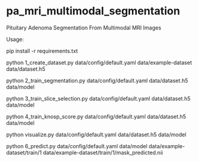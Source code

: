 # pa_mri_multimodal_segmentation
Pituitary Adenoma Segmentation From Multimodal MRI Images

Usage:

pip install -r requirements.txt

python 1_create_dataset.py data/config/default.yaml data/example-dataset data/dataset.h5

python 2_train_segmentation.py data/config/default.yaml data/dataset.h5 data/model

python 3_train_slice_selection.py data/config/default.yaml data/dataset.h5 data/model

python 4_train_knosp_score.py data/config/default.yaml data/dataset.h5 data/model

python visualize.py data/config/default.yaml data/dataset.h5 data/model

python 6_predict.py data/config/default.yaml data/model data/example-dataset/train/1 data/example-dataset/train/1/mask_predicted.nii